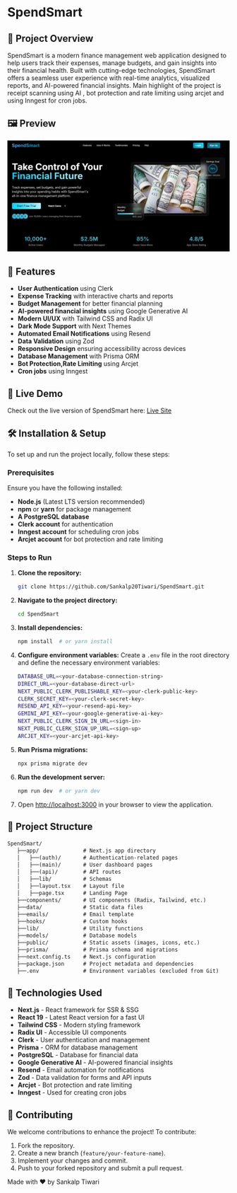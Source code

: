 # SpendSmart

## 📌 Project Overview

SpendSmart is a modern finance management web application designed to help users track their expenses, manage budgets, and gain insights into their financial health. Built with cutting-edge technologies, SpendSmart offers a seamless user experience with real-time analytics, visualized reports, and AI-powered financial insights. Main highlight of the project is receipt scanning using AI , bot protection and rate limiting using arcjet and using Inngest for cron jobs.

## 🖼️ Preview

![SpendSmart Landing Page](public/landingPage.png)

## 🚀 Features

- **User Authentication** using Clerk
- **Expense Tracking** with interactive charts and reports
- **Budget Management** for better financial planning
- **AI-powered financial insights** using Google Generative AI
- **Modern UI/UX** with Tailwind CSS and Radix UI
- **Dark Mode Support** with Next Themes
- **Automated Email Notifications** using Resend
- **Data Validation** using Zod
- **Responsive Design** ensuring accessibility across devices
- **Database Management** with Prisma ORM
- **Bot Protection,Rate Limiting** using Arcjet
- **Cron jobs** using Inngest

## 🔗 Live Demo

Check out the live version of SpendSmart here: [Live Site](https://spend-smart-navy.vercel.app/)

## 🛠 Installation & Setup

To set up and run the project locally, follow these steps:

### Prerequisites

Ensure you have the following installed:

- **Node.js** (Latest LTS version recommended)
- **npm** or **yarn** for package management
- **A PostgreSQL database**
- **Clerk account** for authentication
- **Inngest account** for scheduling cron jobs
- **Arcjet account** for bot protection and rate limiting

### Steps to Run

1. **Clone the repository:**
   ```sh
   git clone https://github.com/Sankalp20Tiwari/SpendSmart.git
   ```

2. **Navigate to the project directory:**
   ```sh
   cd SpendSmart
   ```

3. **Install dependencies:**
   ```sh
   npm install  # or yarn install
   ```

4. **Configure environment variables:**
   Create a `.env` file in the root directory and define the necessary environment variables:
   ```sh
   DATABASE_URL=<your-database-connection-string>
   DIRECT_URL=<your-database-direct-url>
   NEXT_PUBLIC_CLERK_PUBLISHABLE_KEY=<your-clerk-public-key>
   CLERK_SECRET_KEY=<your-clerk-secret-key>
   RESEND_API_KEY=<your-resend-api-key>
   GEMINI_API_KEY=<your-google-generative-ai-key>
   NEXT_PUBLIC_CLERK_SIGN_IN_URL=<sign-in>
   NEXT_PUBLIC_CLERK_SIGN_UP_URL=<sign-up>
   ARCJET_KEY=<your-arcjet-api-key>

   ```

5. **Run Prisma migrations:**
   ```sh
   npx prisma migrate dev
   ```

6. **Run the development server:**
   ```sh
   npm run dev  # or yarn dev
   ```

7. Open [http://localhost:3000](http://localhost:3000) in your browser to view the application.

## 📂 Project Structure

```
SpendSmart/
   ├──app/              # Next.js app directory
   │   ├──(auth)/       # Authentication-related pages
   │   ├──(main)/       # User dashboard pages
   │   ├──(api)/        # API routes
   │   ├──lib/          # Schemas
   │   ├──layout.tsx    # Layout file
   │   ├──page.tsx      # Landing Page
   ├──components/       # UI components (Radix, Tailwind, etc.)
   ├──data/             # Static data files
   ├──emails/           # Email template
   ├──hooks/            # Custom hooks
   ├──lib/              # Utility functions
   ├──models/           # Database models
   ├──public/           # Static assets (images, icons, etc.)
   ├──prisma/           # Prisma schema and migrations
   ├──next.config.ts    # Next.js configuration
   ├──package.json      # Project metadata and dependencies
   ├──.env              # Environment variables (excluded from Git)
```

## 🏰 Technologies Used

- **Next.js** - React framework for SSR & SSG
- **React 19** - Latest React version for a fast UI
- **Tailwind CSS** - Modern styling framework
- **Radix UI** - Accessible UI components
- **Clerk** - User authentication and management
- **Prisma** - ORM for database management
- **PostgreSQL** - Database for financial data
- **Google Generative AI** - AI-powered financial insights
- **Resend** - Email automation for notifications
- **Zod** - Data validation for forms and API inputs
- **Arcjet** - Bot protection and rate limiting
- **Inngest** - Used for creating cron jobs

## 🤝 Contributing

We welcome contributions to enhance the project! To contribute:

1. Fork the repository.
2. Create a new branch (`feature/your-feature-name`).
3. Implement your changes and commit.
4. Push to your forked repository and submit a pull request.


Made with ❤️ by Sankalp Tiwari 




